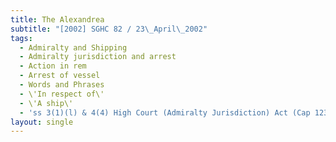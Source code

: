```yaml
---
title: The Alexandrea
subtitle: "[2002] SGHC 82 / 23\_April\_2002"
tags:
  - Admiralty and Shipping
  - Admiralty jurisdiction and arrest
  - Action in rem
  - Arrest of vessel
  - Words and Phrases
  - \'In respect of\'
  - \'A ship\'
  - 'ss 3(1)(l) & 4(4) High Court (Admiralty Jurisdiction) Act (Cap 123, 2001 Ed)'
layout: single
---
```


